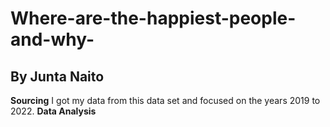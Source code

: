 # Where-are-the-happiest-people-and-why-
## By Junta Naito
**Sourcing**
I got my data from this data set and focused on the years 2019 to 2022.
**Data Analysis**
